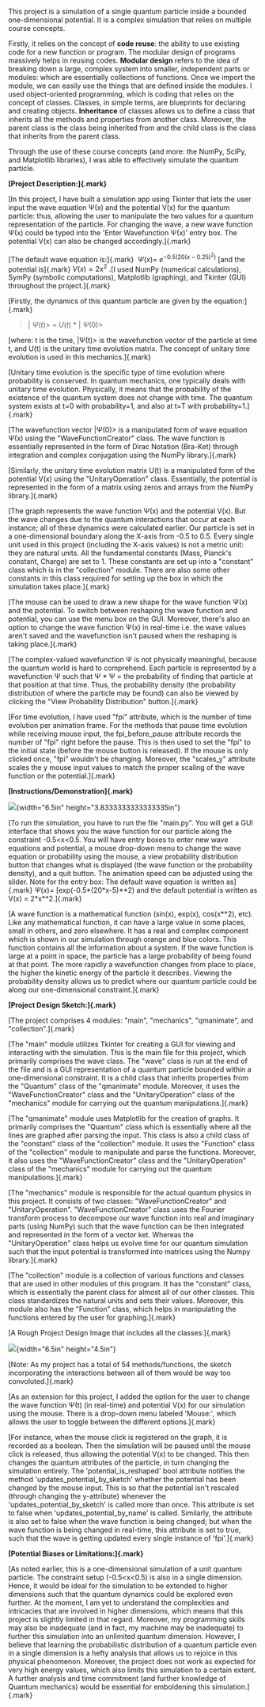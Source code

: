 This project is a simulation of a single quantum particle inside a
bounded one-dimensional potential. It is a complex simulation that
relies on multiple course concepts.

Firstly, it relies on the concept of **code reuse**: the ability to use
existing code for a new function or program. The modular design of
programs massively helps in reusing codes. **Modular design** refers to
the idea of breaking down a large, complex system into smaller,
independent parts or modules: which are essentially collections of
functions. Once we import the module, we can easily use the things that
are defined inside the modules. I used object-oriented programming,
which is coding that relies on the concept of classes. Classes, in
simple terms, are blueprints for declaring and creating objects.
**Inheritance** of classes allows us to define a class that inherits all
the methods and properties from another class. Moreover, the parent
class is the class being inherited from and the child class is the class
that inherits from the parent class.

Through the use of these course concepts (and more: the NumPy, SciPy,
and Matplotlib libraries), I was able to effectively simulate the
quantum particle.

**[Project Description:]{.mark}**

[In this project, I have built a simulation app using Tkinter that lets
the user input the wave equation Ψ(x) and the potential V(x) for the
quantum particle: thus, allowing the user to manipulate the two values
for a quantum representation of the particle. For changing the wave, a
new wave function Ψ(x) could be typed into the 'Enter Wavefunction Ψ(x)'
entry box. The potential V(x) can also be changed accordingly.]{.mark}

[The default wave equation is:]{.mark}
$\ \Psi(x) = \ {e^{- 0.5(20(x - 0.25)^{2})}}^{}$ [and the potential
is]{.mark} $V(x) = {{2x}^{2}\ .}^{}$[I used NumPy (numerical
calculations), SymPy (symbolic computations), Matplotlib (graphing), and
Tkinter (GUI) throughout the project.]{.mark}

[Firstly, the dynamics of this quantum particle are given by the
equation:]{.mark}

> $|\ \Psi(t) > \  = \ U(t)\ *\ |\ \Psi(0) >$

[where: t is the time, \|Ψ(t)\> is the wavefunction vector of the
particle at time t, and U(t) is the unitary time evolution matrix. The
concept of unitary time evolution is used in this mechanics.]{.mark}

[Unitary time evolution is the specific type of time evolution where
probability is conserved. In quantum mechanics, one typically deals with
unitary time evolution. Physically, it means that the probability of the
existence of the quantum system does not change with time. The quantum
system exists at t=0 with probability=1, and also at t=T with
probability=1.]{.mark}

[The wavefunction vector \|Ψ(0)\> is a manipulated form of wave equation
Ψ(x) using the "WaveFunctionCreator" class. The wave function is
essentially represented in the form of Dirac Notation (Bra-Ket) through
integration and complex conjugation using the NumPy library.]{.mark}

[Similarly, the unitary time evolution matrix U(t) is a manipulated form
of the potential V(x) using the "UnitaryOperation" class. Essentially,
the potential is represented in the form of a matrix using zeros and
arrays from the NumPy library.]{.mark}

[The graph represents the wave function Ψ(x) and the potential V(x). But
the wave changes due to the quantum interactions that occur at each
instance; all of these dynamics were calculated earlier. Our particle is
set in a one-dimensional boundary along the X-axis from -0.5 to 0.5.
Every single unit used in this project (including the X-axis values) is
not a metric unit: they are natural units. All the fundamental constants
(Mass, Planck's constant, Charge) are set to 1. These constants are set
up into a \"constant\" class which is in the "collection" module. There
are also some other constants in this class required for setting up the
box in which the simulation takes place.]{.mark}

[The mouse can be used to draw a new shape for the wave function Ψ(x)
and the potential. To switch between reshaping the wave function and
potential, you can use the menu box on the GUI. Moreover, there's also
an option to change the wave function Ψ(x) in real-time i.e. the wave
values aren't saved and the wavefunction isn't paused when the reshaping
is taking place.]{.mark}

[The complex-valued wavefunction Ψ is not physically meaningful, because
the quantum world is hard to comprehend. Each particle is represented by
a wavefunction Ψ such that Ψ \* Ψ = the probability of finding that
particle at that position at that time. Thus, the probability density
(the probability distribution of where the particle may be found) can
also be viewed by clicking the "View Probability Distribution"
button.]{.mark}

[For time evolution, I have used "fpi" attribute, which is the number of
time evolution per animation frame. For the methods that pause time
evolution while receiving mouse input, the fpi_before_pause attribute
records the number of "fpi" right before the pause. This is then used to
set the "fpi" to the initial state (before the mouse button is
released). If the mouse is only clicked once, "fpi" wouldn't be
changing. Moreover, the "scales_y" attribute scales the y mouse input
values to match the proper scaling of the wave function or the
potential.]{.mark}

**[Instructions/Demonstration]{.mark}**

![](media/image1.png){width="6.5in" height="3.8333333333333335in"}

[To run the simulation, you have to run the file "main.py". You will get
a GUI interface that shows you the wave function for our particle along
the constraint -0.5\<x\<0.5. You will have entry boxes to enter new wave
equations and potential, a mouse drop-down menu to change the wave
equation or probability using the mouse, a view probability distribution
button that changes what is displayed (the wave function or the
probability density), and a quit button. The animation speed can be
adjusted using the slider. Note for the entry box: The default wave
equation is written as]{.mark} $\Psi(x) =$ [exp(-0.5\*(20\*x-5)\*\*2)
and the default potential is written as V(x) = 2\*x\*\*2.]{.mark}

[A wave function is a mathematical function (sin(x), exp(x),
cos(x\*\*2), etc). Like any mathematical function, it can have a large
value in some places, small in others, and zero elsewhere. It has a real
and complex component which is shown in our simulation through orange
and blue colors. This function contains all the information about a
system. If the wave function is large at a point in space, the particle
has a large probability of being found at that point. The more rapidly a
wavefunction changes from place to place, the higher the kinetic energy
of the particle it describes. Viewing the probability density allows us
to predict where our quantum particle could be along our one-dimensional
constraint.]{.mark}

**[Project Design Sketch:]{.mark}**

[The project comprises 4 modules: "main", "mechanics", "qmanimate", and
"collection".]{.mark}

[The "main" module utilizes Tkinter for creating a GUI for viewing and
interacting with the simulation. This is the main file for this project,
which primarily comprises the wave class. The "wave" class is run at the
end of the file and is a GUI representation of a quantum particle
bounded within a one-dimensional constraint. It is a child class that
inherits properties from the "Quantum" class of the "qmanimate" module.
Moreover, it uses the "WaveFunctionCreator" class and the
"UnitaryOperation" class of the "mechanics" module for carrying out the
quantum manipulations.]{.mark}

[The "qmanimate" module uses Matplotlib for the creation of graphs. It
primarily comprises the "Quantum" class which is essentially where all
the lines are graphed after parsing the input. This class is also a
child class of the \"constant\" class of the "collection" module. It
uses the "Function" class of the "collection" module to manipulate and
parse the functions. Moreover, it also uses the "WaveFunctionCreator"
class and the "UnitaryOperation" class of the "mechanics" module for
carrying out the quantum manipulations.]{.mark}

[The "mechanics" module is responsible for the actual quantum physics in
this project. It consists of two classes: "WaveFunctionCreator" and
"UnitaryOperation". "WaveFunctionCreator" class uses the Fourier
transform process to decompose our wave function into real and imaginary
parts (using NumPy) such that the wave function can be then integrated
and represented in the form of a vector ket. Whereas the
"UnitaryOperation" class helps us evolve time for our quantum simulation
such that the input potential is transformed into matrices using the
Numpy library.]{.mark}

[The "collection" module is a collection of various functions and
classes that are used in other modules of this program. It has the
\"constant\" class, which is essentially the parent class for almost all
of our other classes. This class standardizes the natural units and sets
their values. Moreover, this module also has the "Function" class, which
helps in manipulating the functions entered by the user for
graphing.]{.mark}

[A Rough Project Design Image that includes all the classes:]{.mark}

![](media/image2.png){width="6.5in" height="4.5in"}

[Note: As my project has a total of 54 methods/functions, the sketch
incorporating the interactions between all of them would be way too
convoluted.]{.mark}


[As an extension for this project, I added the option for the user to
change the wave function Ψ(t) (in real-time) and potential V(x) for our
simulation using the mouse. There is a drop-down menu labeled 'Mouse:',
which allows the user to toggle between the different options.]{.mark}

[For instance, when the mouse click is registered on the graph, it is
recorded as a boolean. Then the simulation will be paused until the
mouse click is released, thus allowing the potential V(x) to be changed.
This then changes the quantum attributes of the particle, in turn
changing the simulation entirely. The 'potential_is_reshaped' bool
attribute notifies the method 'updates_potential_by_sketch' whether the
potential has been changed by the mouse input. This is so that the
potential isn't rescaled (through changing the y-attribute) whenever the
'updates_potential_by_sketch' is called more than once. This attribute
is set to false when 'updates_potential_by_name' is called. Similarly,
the attribute is also set to false when the wave function is being
changed; but when the wave function is being changed in real-time, this
attribute is set to true, such that the wave is getting updated every
single instance of 'fpi'.]{.mark}


**[Potential Biases or Limitations:]{.mark}**

[As noted earlier, this is a one-dimensional simulation of a unit
quantum particle. The constraint setup (-0.5\<x\<0.5) is also in a
single dimension. Hence, it would be ideal for the simulation to be
extended to higher dimensions such that the quantum dynamics could be
explored even further. At the moment, I am yet to understand the
complexities and intricacies that are involved in higher dimensions,
which means that this project is slightly limited in that regard.
Moreover, my programming skills may also be inadequate (and in fact, my
machine may be inadequate) to further this simulation into an unlimited
quantum dimension. However, I believe that learning the probabilistic
distribution of a quantum particle even in a single dimension is a hefty
analysis that allows us to rejoice in this physical phenomenon.
Moreover, the project does not work as expected for very high energy
values, which also limits this simulation to a certain extent. A further
analysis and time commitment (and further knowledge of Quantum
mechanics) would be essential for emboldening this simulation.]{.mark}
